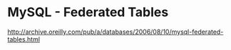 # MySQL - Federated Tables
<http://archive.oreilly.com/pub/a/databases/2006/08/10/mysql-federated-tables.html>

